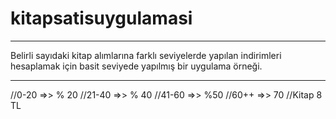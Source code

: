 # kitapsatisuygulamasi

****************
Belirli sayıdaki kitap alımlarına farklı seviyelerde yapılan indirimleri hesaplamak için basit seviyede yapılmış bir uygulama örneği. 
****************
//0-20 =>> % 20
//21-40 =>> % 40
//41-60 =>> %50 
//60++ =>> 70
//Kitap 8 TL

